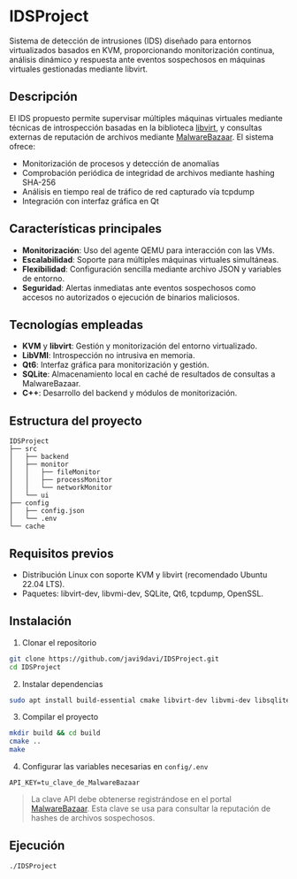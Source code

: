 # IDSProject

Sistema de detección de intrusiones (IDS) diseñado para entornos virtualizados basados en KVM, proporcionando monitorización continua, análisis dinámico y respuesta ante eventos sospechosos en máquinas virtuales gestionadas mediante libvirt.

## Descripción

El IDS propuesto permite supervisar múltiples máquinas virtuales mediante técnicas de introspección basadas en la biblioteca [libvirt](https://libvirt.org/), y consultas externas de reputación de archivos mediante [MalwareBazaar](https://bazaar.abuse.ch/api/). El sistema ofrece:
* Monitorización de procesos y detección de anomalías
* Comprobación periódica de integridad de archivos mediante hashing SHA-256
* Análisis en tiempo real de tráfico de red capturado vía tcpdump
* Integración con interfaz gráfica en Qt

## Características principales

* **Monitorización**: Uso del agente QEMU para interacción con las VMs.
* **Escalabilidad**: Soporte para múltiples máquinas virtuales simultáneas.
* **Flexibilidad**: Configuración sencilla mediante archivo JSON y variables de entorno.
* **Seguridad**: Alertas inmediatas ante eventos sospechosos como accesos no autorizados o ejecución de binarios maliciosos.

## Tecnologías empleadas

* **KVM** y **libvirt**: Gestión y monitorización del entorno virtualizado.
* **LibVMI**: Introspección no intrusiva en memoria.
* **Qt6**: Interfaz gráfica para monitorización y gestión.
* **SQLite**: Almacenamiento local en caché de resultados de consultas a MalwareBazaar.
* **C++**: Desarrollo del backend y módulos de monitorización.

## Estructura del proyecto

```
IDSProject
├── src
│   ├── backend
│   ├── monitor
│   │   ├── fileMonitor
│   │   ├── processMonitor
│   │   └── networkMonitor
│   └── ui
├── config
│   ├── config.json
│   └── .env
└── cache
```

## Requisitos previos

* Distribución Linux con soporte KVM y libvirt (recomendado Ubuntu 22.04 LTS).
* Paquetes: libvirt-dev, libvmi-dev, SQLite, Qt6, tcpdump, OpenSSL.

## Instalación

1. Clonar el repositorio

```bash
git clone https://github.com/javi9davi/IDSProject.git
cd IDSProject
```

2. Instalar dependencias

```bash
sudo apt install build-essential cmake libvirt-dev libvmi-dev libsqlite3-dev libssl-dev qt6-base-dev tcpdump
```

3. Compilar el proyecto

```bash
mkdir build && cd build
cmake ..
make
```

4. Configurar las variables necesarias en `config/.env`

```env
API_KEY=tu_clave_de_MalwareBazaar
```

> La clave API debe obtenerse registrándose en el portal [MalwareBazaar](https://bazaar.abuse.ch/api/). Esta clave se usa para consultar la reputación de hashes de archivos sospechosos.

## Ejecución

```bash
./IDSProject
```
